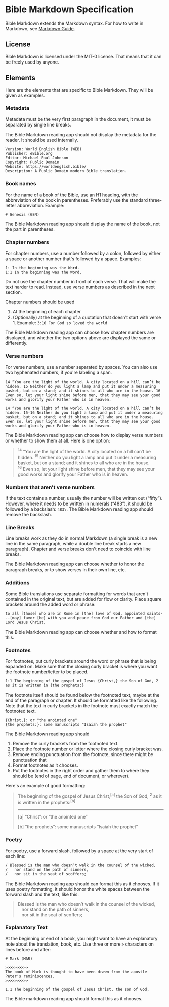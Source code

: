 # Bible Markdown Specification

Bible Markdown extends the Markdown syntax. For how to write in Markdown, see [Markdown Guide](https://www.markdownguide.org/basic-syntax/).

## License

Bible Markdown is licensed under the MIT-0 license. That means that it can be freely used by anyone.

## Elements

Here are the elements that are specific to Bible Markdown. They will be given as examples.

### Metadata

Metadata must be the very first paragraph in the document, it must be separated by single line breaks.

The Bible Markdown reading app should not display the metadata for the reader. It should be used internally.

    Version: World English Bible (WEB)
    Publisher: eBible.org
    Editor: Michael Paul Johnson
    Copyright: Public Domain
    Website: https://worldenglish.bible/
    Description: A Public Domain modern Bible translation.

### Book names

For the name of a book of the Bible, use an H1 heading, with the abbreviation of the book in parentheses. Preferably use the standard three-letter abbreviation. Example:

    # Genesis (GEN)

The Bible Markdown reading app should display the name of the book, not the part in parentheses.

### Chapter numbers

For chapter numbers, use a number followed by a colon, followed by either a space or another number that's followed by a space. Examples:

    1: In the beginning was the Word.
    1:1 In the beginning was the Word.

Do not use the chapter number in front of each verse. That will make the text harder to read. Instead, use verse numbers as described in the next section.

Chapter numbers should be used
1. At the beginning of each chapter
2. (Optionally) at the beginning of a quotation that doesn't start with verse 1. Example: `3:16 For God so loved the world`

The Bible Markdown reading app can choose how chapter numbers are displayed, and whether the two options above are displayed the same or differently.

### Verse numbers

For verse numbers, use a number separated by spaces. You can also use two hyphenated numbers, if you're labeling a span.

    14 “You are the light of the world. A city located on a hill can’t be hidden. 15 Neither do you light a lamp and put it under a measuring basket, but on a stand; and it shines to all who are in the house. 16 Even so, let your light shine before men, that they may see your good works and glorify your Father who is in heaven.

    14 “You are the light of the world. A city located on a hill can’t be hidden. 15-16 Neither do you light a lamp and put it under a measuring basket, but on a stand; and it shines to all who are in the house. Even so, let your light shine before men, that they may see your good works and glorify your Father who is in heaven.

The Bible Markdown reading app can choose how to display verse numbers or whether to show them at all. Here is one option:

> <sup>14</sup>&nbsp;“You are the light of the world. A city located on a hill can’t be hidden. <sup>15</sup>&nbsp;Neither do you light a lamp and put it under a measuring basket, but on a stand; and it shines to all who are in the house. <sup>16</sup>&nbsp;Even so, let your light shine before men, that they may see your good works and glorify your Father who is in heaven.

### Numbers that aren't verse numbers

If the text contains a number, usually the number will be written out (&ldquo;fifty&rdquo;). However, where it needs to be written in numerals (&ldquo;483&rdquo;), it should be followed by a backslash: `483\`. The Bible Markdown reading app should remove the backslash.

### Line Breaks

Line breaks work as they do in normal Markdown (a single break is a new line in the same paragraph, while a double line break starts a new paragraph). Chapter and verse breaks don't need to coincide with line breaks.

The Bible Markdown reading app can choose whether to honor the paragraph breaks, or to show verses in their own line, etc.

### Additions

Some Bible translations use separate formatting for words that aren't contained in the original text, but are added for flow or clarity. Place square brackets around the added word or phrase:

    to all [those] who are in Rome in [the] love of God, appointed saints---[may] favor [be] with you and peace from God our Father and [the] Lord Jesus Christ.

The Bible Markdown reading app can choose whether and how to format this.

### Footnotes

For footnotes, put curly brackets around the word or phrase that is being expanded on. Make sure that the closing curly bracket is where you want the footnote number/letter to be placed.

    1:1 The beginning of the gospel of Jesus {Christ,} the Son of God, 2 as it is written in {the prophets:}

The footnote itself should be found below the footnoted text, maybe at the end of the paragraph or chapter. It should be formatted like the following. Note that the text in curly brackets in the footnote must exactly match the footnoted text.

    {Christ,}: or "the anointed one"
    {the prophets:}: some manuscripts "Isaiah the prophet"

The Bible Markdown reading app should
1. Remove the curly brackets from the footnoted text.
2. Place the footnote number or letter where the closing curly bracket was.
3. Remove ending punctuation from the footnote, since there might be punctuation that
4. Format footnotes as it chooses.
5. Put the footnotes in the right order and gather them to where they should be (end of page, end of document, or wherever).

Here's an example of good formatting:

> The beginning of the gospel of Jesus Christ,<sup>[a]</sup> the Son of God, <sup>2</sup>&nbsp;as it is written in the prophets:<sup>[b]</sup>
>
> -----
> [a] &ldquo;Christ&rdquo;: or &ldquo;the anointed one&rdquo;
> 
> [b] &ldquo;the prophets&rdquo;: some manuscripts &ldquo;Isaiah the prophet&rdquo;

### Poetry

For poetry, use a forward slash, followed by a space at the very start of each line:

    / Blessed is the man who doesn’t walk in the counsel of the wicked,
    /   nor stand on the path of sinners,
    /   nor sit in the seat of scoffers;

The Bible Markdown reading app should can format this as it chooses. If it uses poetry formatting, it should honor the white spaces between the forward slash and the text, like this:

> Blessed is the man who doesn’t walk in the counsel of the wicked,<br/>
> &nbsp;&nbsp;&nbsp;nor stand on the path of sinners,<br/>
> &nbsp;&nbsp;&nbsp;nor sit in the seat of scoffers;<br/>

### Explanatory Text

At the beginning or end of a book, you might want to have an explanatory note about the translation, book, etc. Use three or more `>` characters on lines before and after:

    # Mark (MAR)
    
    >>>>>>>>>>
    The book of Mark is thought to have been drawn from the apostle Peter's reminiscences.
    >>>>>>>>>>

    1.1 The beginning of the gospel of Jesus Christ, the son of God,

The Bible markdown reading app should format this as it chooses.
